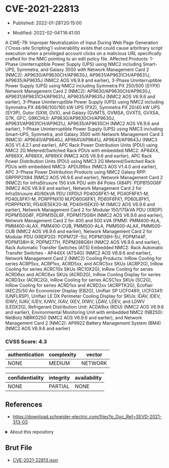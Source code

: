 # CVE-2021-22813

- Published: 2022-01-28T20:15:00

- Modified: 2022-02-04T16:41:00

A CWE-79: Improper Neutralization of Input During Web Page Generation ('Cross-site Scripting') vulnerability exists that could cause arbritrary script execution when a privileged account clicks on a malicious URL specifically crafted for the NMC pointing to an edit policy file. Affected Products: 1-Phase Uninterruptible Power Supply (UPS) using NMC2 including Smart-UPS, Symmetra, and Galaxy 3500 with Network Management Card 2 (NMC2): AP9630/AP9630CH/AP9630J, AP9631/AP9631CH/AP9631J, AP9635/AP9635J (NMC2 AOS V6.9.8 and earlier), 3-Phase Uninterruptible Power Supply (UPS) using NMC2 including Symmetra PX 250/500 (SYPX) Network Management Card 2 (NMC2): AP9630/AP9630CH/AP9630J, AP9631/AP9631CH/AP9631J, AP9635/AP9635J (NMC2 AOS V6.9.6 and earlier), 3-Phase Uninterruptible Power Supply (UPS) using NMC2 including Symmetra PX 48/96/100/160 kW UPS (PX2), Symmetra PX 20/40 kW UPS (SY3P), Gutor (SXW, GVX), and Galaxy (GVMTS, GVMSA, GVXTS, GVXSA, G7K, GFC, G9KCHU): AP9630/AP9630CH/AP9630J, AP9631/AP9631CH/AP9631J, AP9635/AP9635CH (NMC2 AOS V6.9.6 and earlier), 1-Phase Uninterruptible Power Supply (UPS) using NMC3 including Smart-UPS, Symmetra, and Galaxy 3500 with Network Management Card 3 (NMC3): AP9640/AP9640J, AP9641/AP9641J, AP9643/AP9643J (NMC3 AOS V1.4.2.1 and earlier), APC Rack Power Distribution Units (PDU) using NMC2 2G Metered/Switched Rack PDUs with embedded NMC2: AP84XX, AP86XX, AP88XX, AP89XX (NMC2 AOS V6.9.6 and earlier), APC Rack Power Distribution Units (PDU) using NMC3 2G Metered/Switched Rack PDUs with embedded NMC3: APDU99xx (NMC3 AOS V1.4.0 and earlier), APC 3-Phase Power Distribution Products using NMC2 Galaxy RPP: GRPPIP2X84 (NMC2 AOS V6.9.6 and earlier), Network Management Card 2 (NMC2) for InfraStruxure 150 kVA PDU with 84 Poles (X84P): PDPB150G6F (NMC2 AOS V6.9.6 and earlier), Network Management Card 2 for InfraStruxure 40/60kVA PDU (XPDU) PD40G6FK1-M, PD40F6FK1-M, PD40L6FK1-M, PDRPPNX10 M,PD60G6FK1, PD60F6FK1, PD60L6FK1, PDRPPNX10, PD40E5EK20-M, PD40H5EK20-M (NMC2 AOS V6.9.6 and earlier), Network Management Card 2 for Modular 150/175kVA PDU (XRDP): PDPM150G6F, PDPM150L6F, PDPM175G6H (NMC2 AOS V6.9.6 and earlier), Network Management Card 2 for 400 and 500 kVA (PMM): PMM400-ALA, PMM400-ALAX, PMM400-CUB, PMM500-ALA, PMM500-ALAX, PMM500-CUB (NMC2 AOS V6.9.6 and earlier), Network Management Card 2 for Modular PDU (XRDP2G): PDPM72F-5U, PDPM138H-5U, PDPM144F, PDPM138H-R, PDPM277H, PDPM288G6H (NMC2 AOS V6.9.6 and earlier), Rack Automatic Transfer Switches (ATS) Embedded NMC2: Rack Automatic Transfer Switches - AP44XX (ATS4G) (NMC2 AOS V6.9.6 and earlier), Network Management Card 2 (NMC2) Cooling Products: InRow Cooling for series ACRP5xx, ACRP1xx, ACRD5xx, and ACRC5xx SKUs (ACRP2G), InRow Cooling for series ACRC10x SKUs (RC10X2G), InRow Cooling for series ACRD6xx and ACRC6xx SKUs (ACRD2G), InRow Cooling Display for series ACRD3xx (ACRC2G), InRow Cooling for series ACSC1xx SKUs (SC2G), InRow Cooling for series ACRD1xx and ACRD2xx (ACRPTK2G), Ecoflair IAEC25/50 Air Economizer Display (EB2G), Uniflair SP UCF0481I, UCF0341I (UNFLRSP), Uniflair LE DX Perimeter Cooling Display for SKUs: IDAV, IDEV, IDWV, IUAV, IUEV, IUWV, IXAV, IXEV, IXWV, LDAV, LDEV, and LDWV (LEDX2G), Refrigerant Distribution Unit: ACDA9xx (RDU) (NMC2 AOS V6.9.6 and earlier), Environmental Monitoring Unit with embedded NMC2 (NB250): NetBotz NBRK0250 (NMC2 AOS V6.9.6 and earlier), and Network Management Card 2 (NMC2): AP9922 Battery Management System (BM4) (NMC2 AOS V6.9.6 and earlier)

### CVSS Score: **4.3**

| authentication | complexity | vector |
| --- | --- | --- |
| NONE | MEDIUM | NETWORK |

| confidentiality | integrity | availability |
| --- | --- | --- |
| NONE | PARTIAL | NONE |

## References

* https://download.schneider-electric.com/files?p_Doc_Ref=SEVD-2021-313-03

<details>
<summary>About this repository</summary> 

  This repository is part of the project [Live Hack CVE](https://github.com/Live-Hack-CVE). Main website can be found [www.live-hack.org](https://www.live-hack.org) 
  
  Made by [Sn0wAlice](https://github.com/Sn0wAlice) for the people that care about security and need to have a feed of the latest CVEs. Hope you enjoy it, don't forget to star the repo and follow me on [Twitter](https://twitter.com/Sn0wAlice) and [Github](https://github.com/Sn0wAlice). And that is my [personnal website](https://www.alice-snow.me/)

  - [Home Page](https://github.com/Live-Hack-CVE)
  - [Framework](https://github.com/Live-Hack-CVE/cve-framework)
  - [CVE database](https://github.com/Live-Hack-CVE/full_database)
  - [Changelog](https://github.com/Live-Hack-CVE/Changelog)
</details>

## Brut File

* [CVE-2021-22813.json](https://raw.githubusercontent.com/Live-Hack-CVE/full_database/main/cves/2021/CVE-2021-22813.json)

